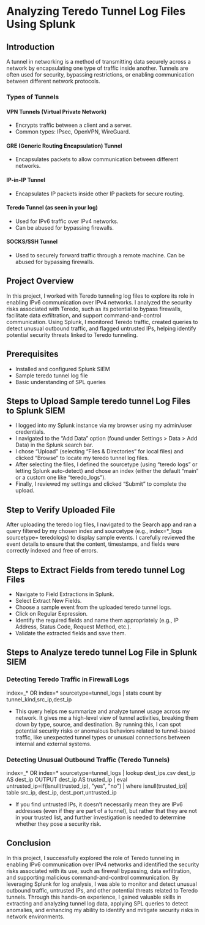 # Analyzing Teredo Tunnel Log Files Using Splunk

## Introduction
A tunnel in networking is a method of transmitting data securely across a network by encapsulating one type of traffic inside another. Tunnels are often used for security, bypassing restrictions, or enabling communication between different network protocols.
### Types of Tunnels
#### VPN Tunnels (Virtual Private Network)
- Encrypts traffic between a client and a server.
- Common types: IPsec, OpenVPN, WireGuard.
#### GRE (Generic Routing Encapsulation) Tunnel
- Encapsulates packets to allow communication between different networks.
#### IP-in-IP Tunnel
- Encapsulates IP packets inside other IP packets for secure routing.
#### Teredo Tunnel (as seen in your log)
- Used for IPv6 traffic over IPv4 networks.
- Can be abused for bypassing firewalls.
#### SOCKS/SSH Tunnel
- Used to securely forward traffic through a remote machine. Can be abused for bypassing firewalls.


## Project Overview
In this project, I worked with Teredo tunneling log files to explore its role in enabling IPv6 communication over IPv4 networks. I analyzed the security risks associated with Teredo, such as its potential to bypass firewalls, facilitate data exfiltration, and support command-and-control communication. Using Splunk, I monitored Teredo traffic, created queries to detect unusual outbound traffic, and flagged untrusted IPs, helping identify potential security threats linked to Teredo tunneling.

## Prerequisites
- Installed and configured Splunk SIEM
- Sample teredo tunnel log file
- Basic understanding of SPL queries

## Steps to Upload Sample teredo tunnel Log Files to Splunk SIEM
- I logged into my Splunk instance via my browser using my admin/user credentials.
- I navigated to the “Add Data” option (found under Settings > Data > Add Data) in the Splunk search bar.
- I chose “Upload” (selecting “Files & Directories” for local files) and clicked “Browse” to locate my teredo tunnel log files.
- After selecting the files, I defined the sourcetype (using “teredo logs” or letting Splunk auto-detect) and chose an index (either the default “main” or a custom one like “teredo_logs”).
- Finally, I reviewed my settings and clicked “Submit” to complete the upload.


## Step to Verify Uploaded File
After uploading the teredo log files, I navigated to the Search app and ran a query filtered by my chosen index and sourcetype (e.g., index=*_logs sourcetype= teredologs) to display sample events. I carefully reviewed the event details to ensure that the content, timestamps, and fields were correctly indexed and free of errors.

## Steps to Extract Fields from teredo tunnel Log Files
- Navigate to Field Extractions in Splunk.
- Select Extract New Fields.
- Choose a sample event from the uploaded teredo tunnel logs.
- Click on Regular Expression.
- Identify the required fields and name them appropriately (e.g., IP Address, Status Code, Request Method, etc.).
- Validate the extracted fields and save them.

## Steps to Analyze teredo tunnel Log File in Splunk SIEM
### Detecting Teredo Traffic in Firewall Logs
index=_* OR index=* sourcetype=tunnel_logs | stats count by tunnel_kind,src_ip,dest_ip
- This query helps me summarize and analyze tunnel usage across my network. It gives me a high-level view of tunnel activities, breaking them down by type, source, and destination. By running this, I can spot potential security risks or anomalous behaviors related to tunnel-based traffic, like unexpected tunnel types or unusual connections between internal and external systems.
### Detecting Unusual Outbound Traffic (Teredo Tunnels)
index=_* OR index=* sourcetype=tunnel_logs | lookup dest_ips.csv dest_ip AS dest_ip OUTPUT dest_ip AS trusted_ip | eval untrusted_ip=if(isnull(trusted_ip), "yes", "no") | where isnull(trusted_ip)| table src_ip, dest_ip, dest_port,untrusted_ip
- If you find untrusted IPs, it doesn’t necessarily mean they are IPv6 addresses (even if they are part of a tunnel), but rather that they are not in your trusted list, and further investigation is needed to determine whether they pose a security risk.
## Conclusion 
In this project, I successfully explored the role of Teredo tunneling in enabling IPv6 communication over IPv4 networks and identified the security risks associated with its use, such as firewall bypassing, data exfiltration, and supporting malicious command-and-control communication. By leveraging Splunk for log analysis, I was able to monitor and detect unusual outbound traffic, untrusted IPs, and other potential threats related to Teredo tunnels. Through this hands-on experience, I gained valuable skills in extracting and analyzing tunnel log data, applying SPL queries to detect anomalies, and enhancing my ability to identify and mitigate security risks in network environments.













